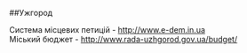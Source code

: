 ##Ужгород

Система місцевих петицій - http://www.e-dem.in.ua  
Міський бюджет - http://www.rada-uzhgorod.gov.ua/budget/

